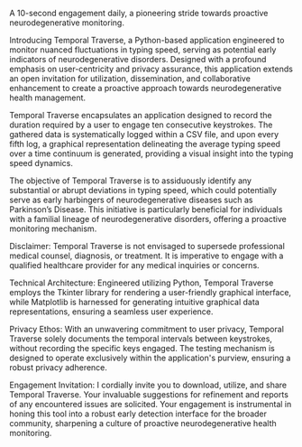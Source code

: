 A 10-second engagement daily, a pioneering stride towards proactive neurodegenerative monitoring.

Introducing Temporal Traverse, a Python-based application engineered to monitor nuanced fluctuations in typing speed, serving as potential early indicators of neurodegenerative disorders. Designed with a profound emphasis on user-centricity and privacy assurance, this application extends an open invitation for utilization, dissemination, and collaborative enhancement to create a proactive approach towards neurodegenerative health management.

Temporal Traverse encapsulates an application designed to record the duration required by a user to engage ten consecutive keystrokes. The gathered data is systematically logged within a CSV file, and upon every fifth log, a graphical representation delineating the average typing speed over a time continuum is generated, providing a visual insight into the typing speed dynamics.

The  objective of Temporal Traverse is to assiduously identify any substantial or abrupt deviations in typing speed, which could potentially serve as early harbingers of neurodegenerative diseases such as Parkinson’s Disease. This initiative is particularly beneficial for individuals with a familial lineage of neurodegenerative disorders, offering a proactive monitoring mechanism.

Disclaimer:
Temporal Traverse is not envisaged to supersede professional medical counsel, diagnosis, or treatment. It is imperative to engage with a qualified healthcare provider for any medical inquiries or concerns.

Technical Architecture:
Engineered utilizing Python, Temporal Traverse employs the Tkinter library for rendering a user-friendly graphical interface, while Matplotlib is harnessed for generating intuitive graphical data representations, ensuring a seamless user experience.

Privacy Ethos:
With an unwavering commitment to user privacy, Temporal Traverse solely documents the temporal intervals between keystrokes, without recording the specific keys engaged. The testing mechanism is designed to operate exclusively within the application's purview, ensuring a robust privacy adherence.

Engagement Invitation:
I cordially invite you to download, utilize, and share Temporal Traverse. Your invaluable suggestions for refinement and reports of any encountered issues are solicited. Your engagement is instrumental in honing this tool into a robust early detection interface for the broader community, sharpening a culture of proactive neurodegenerative health monitoring.
